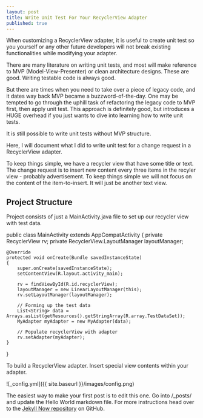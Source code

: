 ```yaml
---
layout: post
title: Write Unit Test For Your RecyclerView Adapter
published: true
---
```


When customizing a RecyclerView adapter, it is useful to create unit test so you yourself or any other future developers
will not break existing functionalities while modifying your adapter.

There are many literature on writing unit tests, and most will make reference to MVP (Model-View-Presenter) or clean 
architecture designs. These are good. Writing testable code is always good. 

But there are times when you need to take over a piece of legacy code, and it dates way back MVP became a buzzword-of-the-day. 
One may be tempted to go through the uphill task of refactoring the legacy code to MVP first, then apply unit test. This approach is definitely good, but introduces a HUGE overhead if you just wants to dive into learning how to write unit tests. 

It is still possible to write unit tests without MVP structure.

Here, I will document what I did to write unit test for a change request in a RecyclerView adapter.

To keep things simple, we have a recycler view that have some title or text. The change request is to insert new content every three items in the recyler view - probably advertisement. To keep things simple we will not focus on the content of the item-to-insert. It will just be another text view. 

Project Structure
-----------------
Project consists of just a MainActivity.java file to set up our recycler view with test data.

  public class MainActivity extends AppCompatActivity
  {
    private RecyclerView rv;
    private RecyclerView.LayoutManager layoutManager;

    @Override
    protected void onCreate(Bundle savedInstanceState)
    {
        super.onCreate(savedInstanceState);
        setContentView(R.layout.activity_main);

        rv = findViewById(R.id.recyclerView);
        layoutManager = new LinearLayoutManager(this);
        rv.setLayoutManager(layoutManager);

        // Forming up the test data
        List<String> data = Arrays.asList(getResources().getStringArray(R.array.TestDataSet));
        MyAdapter myAdapter = new MyAdapter(data);

        // Populate recyclerView with adapter
        rv.setAdapter(myAdapter);
    }
  }


To build a RecyclerView adapter. Insert special view contents within your adapter.

![_config.yml]({{ site.baseurl }}/images/config.png)

The easiest way to make your first post is to edit this one. Go into /_posts/ and update the Hello World markdown file. For more instructions head over to the [Jekyll Now repository](https://github.com/barryclark/jekyll-now) on GitHub.
